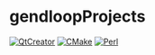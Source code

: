 # gendloopProjects

[![QtCreator](https://img.shields.io/static/v1?label=Projects&message=QtCreator&color=blue)](https://github.com/gendloop/QtCreator/tree/main) 
[![CMake](https://img.shields.io/static/v1?label=Projects&message=CMake&color=blue)](https://github.com/gendloop/CMake/tree/main) 
[![Perl](https://img.shields.io/static/v1?label=Projects&message=Perl&color=blue)](https://github.com/gendloop/Perl/tree/main) 


